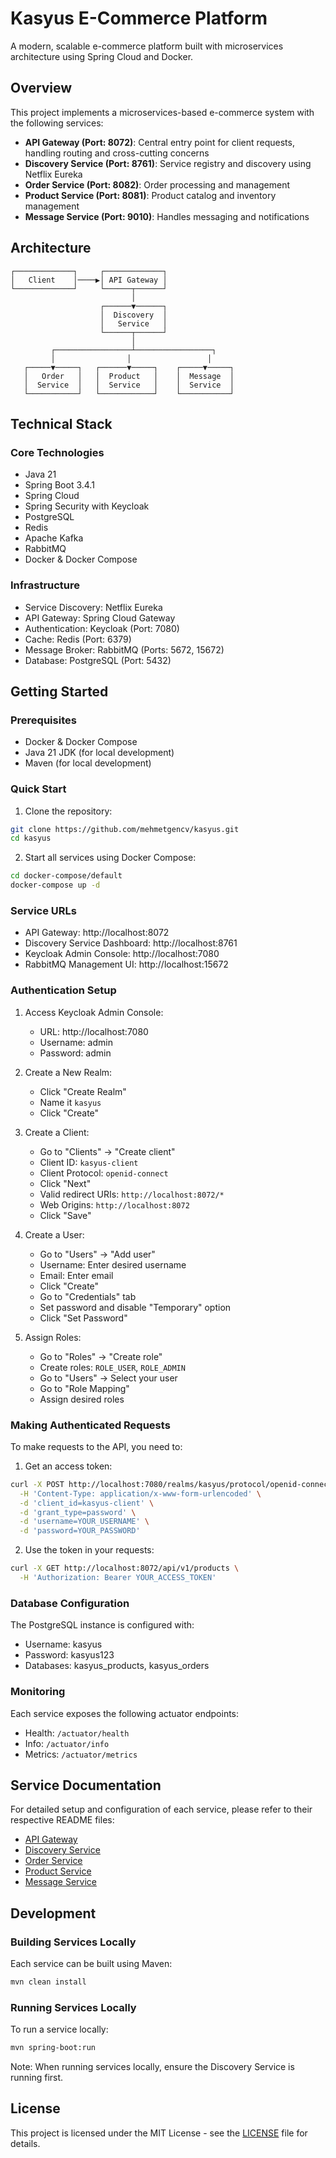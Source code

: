 # Kasyus E-Commerce Platform

A modern, scalable e-commerce platform built with microservices architecture using Spring Cloud and Docker.

## Overview

This project implements a microservices-based e-commerce system with the following services:

- **API Gateway (Port: 8072)**: Central entry point for client requests, handling routing and cross-cutting concerns
- **Discovery Service (Port: 8761)**: Service registry and discovery using Netflix Eureka
- **Order Service (Port: 8082)**: Order processing and management
- **Product Service (Port: 8081)**: Product catalog and inventory management
- **Message Service (Port: 9010)**: Handles messaging and notifications

## Architecture

```
┌─────────────┐     ┌─────────────┐
│   Client    │────▶│ API Gateway │
└─────────────┘     └──────┬──────┘
                           │
                    ┌──────▼──────┐
                    │  Discovery  │
                    │   Service   │
                    └──────┬──────┘
                           │
         ┌─────────────────┴─────────────────┐
         │                │                 │
   ┌─────▼─────┐   ┌──────▼─────┐    ┌─────▼─────┐
   │   Order   │   │  Product   │    │  Message  │
   │  Service  │   │  Service   │    │  Service  │
   └───────────┘   └────────────┘    └───────────┘
```

## Technical Stack

### Core Technologies
- Java 21
- Spring Boot 3.4.1
- Spring Cloud
- Spring Security with Keycloak
- PostgreSQL
- Redis
- Apache Kafka
- RabbitMQ
- Docker & Docker Compose

### Infrastructure
- Service Discovery: Netflix Eureka
- API Gateway: Spring Cloud Gateway
- Authentication: Keycloak (Port: 7080)
- Cache: Redis (Port: 6379)
- Message Broker: RabbitMQ (Ports: 5672, 15672)
- Database: PostgreSQL (Port: 5432)

## Getting Started

### Prerequisites

- Docker & Docker Compose
- Java 21 JDK (for local development)
- Maven (for local development)

### Quick Start

1. Clone the repository:
```bash
git clone https://github.com/mehmetgencv/kasyus.git
cd kasyus
```

2. Start all services using Docker Compose:
```bash
cd docker-compose/default
docker-compose up -d
```

### Service URLs

- API Gateway: http://localhost:8072
- Discovery Service Dashboard: http://localhost:8761
- Keycloak Admin Console: http://localhost:7080
- RabbitMQ Management UI: http://localhost:15672

### Authentication Setup

1. Access Keycloak Admin Console:
   - URL: http://localhost:7080
   - Username: admin
   - Password: admin

2. Create a New Realm:
   - Click "Create Realm"
   - Name it `kasyus`
   - Click "Create"

3. Create a Client:
   - Go to "Clients" → "Create client"
   - Client ID: `kasyus-client`
   - Client Protocol: `openid-connect`
   - Click "Next"
   - Valid redirect URIs: `http://localhost:8072/*`
   - Web Origins: `http://localhost:8072`
   - Click "Save"

4. Create a User:
   - Go to "Users" → "Add user"
   - Username: Enter desired username
   - Email: Enter email
   - Click "Create"
   - Go to "Credentials" tab
   - Set password and disable "Temporary" option
   - Click "Set Password"

5. Assign Roles:
   - Go to "Roles" → "Create role"
   - Create roles: `ROLE_USER`, `ROLE_ADMIN`
   - Go to "Users" → Select your user
   - Go to "Role Mapping"
   - Assign desired roles

### Making Authenticated Requests

To make requests to the API, you need to:

1. Get an access token:
```bash
curl -X POST http://localhost:7080/realms/kasyus/protocol/openid-connect/token \
  -H 'Content-Type: application/x-www-form-urlencoded' \
  -d 'client_id=kasyus-client' \
  -d 'grant_type=password' \
  -d 'username=YOUR_USERNAME' \
  -d 'password=YOUR_PASSWORD'
```

2. Use the token in your requests:
```bash
curl -X GET http://localhost:8072/api/v1/products \
  -H 'Authorization: Bearer YOUR_ACCESS_TOKEN'
```

### Database Configuration

The PostgreSQL instance is configured with:
- Username: kasyus
- Password: kasyus123
- Databases: kasyus_products, kasyus_orders

### Monitoring

Each service exposes the following actuator endpoints:
- Health: `/actuator/health`
- Info: `/actuator/info`
- Metrics: `/actuator/metrics`

## Service Documentation

For detailed setup and configuration of each service, please refer to their respective README files:

- [API Gateway](api-gateway/README.md)
- [Discovery Service](discovery-service/README.md)
- [Order Service](order-service/README.md)
- [Product Service](product-service/README.md)
- [Message Service](message/README.md)

## Development

### Building Services Locally

Each service can be built using Maven:

```bash
mvn clean install
```

### Running Services Locally

To run a service locally:

```bash
mvn spring-boot:run
```

Note: When running services locally, ensure the Discovery Service is running first.

## License

This project is licensed under the MIT License - see the [LICENSE](LICENSE) file for details.